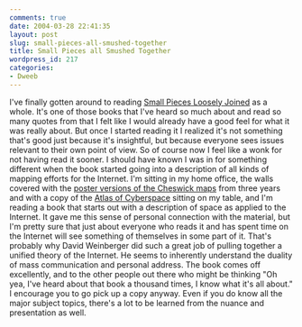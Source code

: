 ```yaml
---
comments: true
date: 2004-03-28 22:41:35
layout: post
slug: small-pieces-all-smushed-together
title: Small Pieces all Smushed Together
wordpress_id: 217
categories:
- Dweeb
---
```


I've finally gotten around to reading [Small Pieces Loosely Joined](http://www.smallpieces.com/) as a whole. It's one of those books that I've heard so much about and read so many quotes from that I felt like I would already have a good feel for what it was really about. But once I started reading it I realized it's not something that's good just because it's insightful, but because everyone sees issues relevant to their own point of view. So of course now I feel like a wonk for not having read it sooner. I should have known I was in for something different when the book started going into a description of all kinds of mapping efforts for the Internet. I'm sitting in my home office, the walls covered with the [poster versions of the Cheswick maps](http://www.lumeta.com/news/pressreleases.php?pr_ID=10) from three years and with a copy of the [Atlas of Cyberspace](http://www.cybergeography.org/atlas/atlas.html) sitting on my table, and I'm reading a book that starts out with a description of space as applied to the Internet. It gave me this sense of personal connection with the material, but I'm pretty sure that just about everyone who reads it and has spent time on the Internet will see something of themselves in some part of it. That's probably why David Weinberger did such a great job of pulling together a unified theory of the Internet. He seems to inherently understand the duality of mass communication and personal address. The book comes off excellently, and to the other people out there who might be thinking "Oh yea, I've heard about that book a thousand times, I know what it's all about." I encourage you to go pick up a copy anyway. Even if you do know all the major subject topics, there's a lot to be learned from the nuance and presentation as well.
